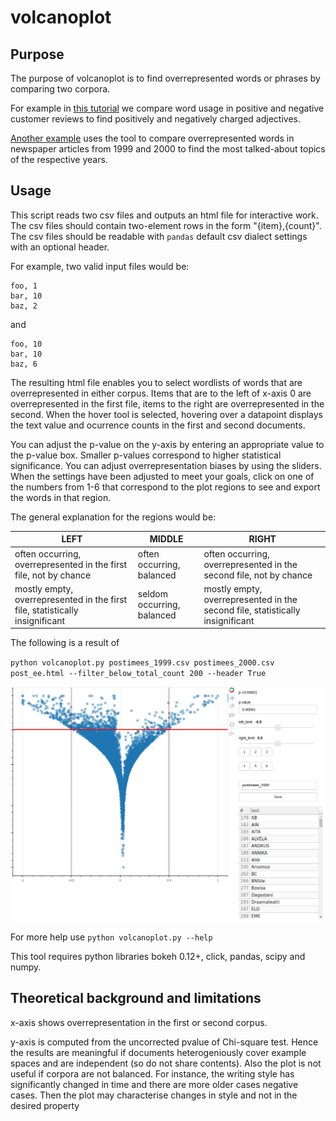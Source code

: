 # volcanoplot

## Purpose

The purpose of volcanoplot is to find overrepresented words or phrases by comparing two corpora. 

For example in [this tutorial](https://github.com/estnltk/estnltk/blob/devel/docs/tutorials/adj_phrase_tagger.ipynb) we compare word usage in positive and negative customer reviews to find positively and negatively charged adjectives.

[Another example](https://github.com/estnltk/volcanoplot/blob/master/docs/postimees_tutorial.ipynb) uses the tool to compare overrepresented words in newspaper articles from 1999 and 2000 to find the most talked-about topics of the respective years.

## Usage

This script reads two csv files and outputs an html file for interactive work.
The csv files should contain two-element rows in the form "{item},{count}". 
The csv files should be readable with `pandas` default csv dialect settings with an optional header.

For example, two valid input files would be:

```
foo, 1
bar, 10
baz, 2 
```

and

```
foo, 10
bar, 10
baz, 6
```

The resulting html file enables you to select wordlists of words that are overrepresented in either corpus.
Items that are to the left of x-axis 0 are overrepresented in the first file, items to the right are overrepresented in the second. When the hover tool is selected, hovering over a datapoint displays the text value and ocurrence counts in the first and second documents. 

You can adjust the p-value on the y-axis by entering an appropriate value to the p-value box. 
Smaller p-values correspond to higher statistical significance.
You can adjust overrepresentation biases by using the sliders. When the settings have been adjusted to meet your goals, click on one of the numbers from 1-6 that correspond to the plot regions to see and export the words in that region.

The general explanation for the regions would be:

|            LEFT                                    | MIDDLE                     |  RIGHT                                              | 
|----------------------------------------------------|----------------------------|-----------------------------------------------------| 
| often occurring, overrepresented in the first file, not by chance | often occurring, balanced  | often occurring, overrepresented in the second file, not by chance | 
| mostly empty, overrepresented in the first file, statistically insignificant                                       | seldom occurring, balanced | mostly empty, overrepresented in the second file, statistically insignificant                                        | 

The following is a result of 

`python volcanoplot.py postimees_1999.csv postimees_2000.csv  post_ee.html --filter_below_total_count 200 --header True`

![volcano](_static/volcano.png)

For more help use `python volcanoplot.py --help`

This tool requires python libraries bokeh 0.12+, click, pandas, scipy and numpy.

## Theoretical background and limitations

x-axis shows overrepresentation in the first or second corpus.

y-axis is computed from the uncorrected pvalue of Chi-square test. Hence the results are meaningful if documents heterogeniously cover example spaces and are independent (so do not share contents). Also the plot is not useful if corpora are not balanced. For instance, the writing style has significantly changed in time and there are more older cases negative cases. Then the plot may characterise changes in style and not in the desired property
